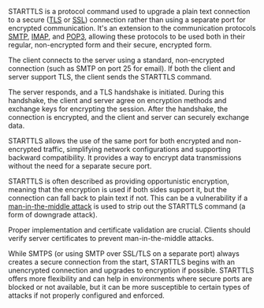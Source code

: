 STARTTLS is a protocol command used to upgrade a plain text connection to a secure ([TLS](../cryptography/tls.md) or [SSL](../cryptography/ssl.md)) connection rather than using a separate port for encrypted communication. It's an extension to the communication protocols [SMTP](../protocols/smtp.md), [IMAP](../protocols/imap.md), and [POP3](../protocols/pop.md), allowing these protocols to be used both in their regular, non-encrypted form and their secure, encrypted form.

The client connects to the server using a standard, non-encrypted connection (such as SMTP on port 25 for email). If both the client and server support TLS, the client sends the STARTTLS command.

The server responds, and a TLS handshake is initiated. During this handshake, the client and server agree on encryption methods and exchange keys for encrypting the session. After the handshake, the connection is encrypted, and the client and server can securely exchange data.

STARTTLS allows the use of the same port for both encrypted and non-encrypted traffic, simplifying network configurations and supporting backward compatibility. It provides a way to encrypt data transmissions without the need for a separate secure port.

STARTTLS is often described as providing opportunistic encryption, meaning that the encryption is used if both sides support it, but the connection can fall back to plain text if not. This can be a vulnerability if a [man-in-the-middle attack](../security/mitm.md) is used to strip out the STARTTLS command (a form of downgrade attack).

Proper implementation and certificate validation are crucial. Clients should verify server certificates to prevent man-in-the-middle attacks.

While SMTPS (or using SMTP over SSL/TLS on a separate port) always creates a secure connection from the start, STARTTLS begins with an unencrypted connection and upgrades to encryption if possible. STARTTLS offers more flexibility and can help in environments where secure ports are blocked or not available, but it can be more susceptible to certain types of attacks if not properly configured and enforced.

